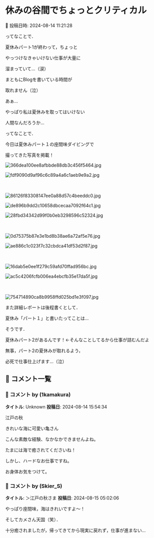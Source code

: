 # 休みの谷間でちょっとクリティカル

📅 投稿日時: 2024-08-14 11:21:28

ってなことで．


夏休みパート1が終わって，ちょっと


やっつけなきゃいけない仕事が大量に


溜まっていて…（涙）


まともにBlogを書いている時間が


取れません（泣）





あぁ…


やっぱり私は夏休みを取ってはいけない


人間なんだろうか…





ってなことで．


今日は夏休みパート１の座間味ダイビングで


撮ってきた写真を掲載！







![366dea100ee8afbbde88db3c456f5464.jpg](images/366dea100ee8afbbde88db3c456f5464.jpg)

 

![fdf9090d9af96c6c89a4a6c1aeb9e9a2.jpg](images/fdf9090d9af96c6c89a4a6c1aeb9e9a2.jpg)

　







![86126f83308147ee0a88d57c4beeddc0.jpg](images/86126f83308147ee0a88d57c4beeddc0.jpg)

 

![de896b9dd2c10658dbcecaa7092f64c1.jpg](images/de896b9dd2c10658dbcecaa7092f64c1.jpg)









![28fbd34342d99f0b0eb3298596c52324.jpg](images/28fbd34342d99f0b0eb3298596c52324.jpg)

　

![0d75375b87e3e1bd8b38ae6a72af5e76.jpg](images/0d75375b87e3e1bd8b38ae6a72af5e76.jpg)









![ae886c1c023f7c32cbdca41df53d2f87.jpg](images/ae886c1c023f7c32cbdca41df53d2f87.jpg)

　　

![16dab5e0ee1f279c59afd70ffad956bc.jpg](images/16dab5e0ee1f279c59afd70ffad956bc.jpg)









![ac5c4206fcfb006ea4ebcfb35e17da5f.jpg](images/ac5c4206fcfb006ea4ebcfb35e17da5f.jpg)

　

![754714890ca8b9958ffd025bd1e3f097.jpg](images/754714890ca8b9958ffd025bd1e3f097.jpg)







また詳細レポートは後程書くとして．





夏休み「パート１」と書いたってことは…


そうです．


夏休みパート2があるんです！←そんなことしてるから仕事が詰むんだよ





無事，パート2の夏休みが取れるよう，


必死で仕事仕上げます…（泣）

## 💬 コメント一覧

### 💬 コメント by (1kamakura)
**タイトル**: Unknown
**投稿日**: 2024-08-14 15:54:34

江戸の秋



きれいな海に可愛い亀さん

こんな素敵な経験、なかなかできませんよね。

たまには海で癒されてくださいね！

しかし、ハードなお仕事ですね。

お身体お気をつけて。

### 💬 コメント by (Skier_S)
**タイトル**: ＞江戸の秋さま
**投稿日**: 2024-08-15 05:02:06

やっぱり座間味，海はきれいですよ～！

そしてカメさん天国（笑）．

十分癒されましたが，帰ってきてから現実に戻れず，仕事が進まない…

